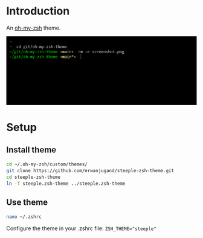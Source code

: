 # Introduction

An [oh-my-zsh](https://ohmyz.sh/) theme.

![screenshot](https://raw.githubusercontent.com/erwanjugand/oh-my-zsh-theme/main/screenshot.png)



# Setup

## Install theme

```bash
cd ~/.oh-my-zsh/custom/themes/
git clone https://github.com/erwanjugand/steeple-zsh-theme.git
cd steeple-zsh-theme
ln -f steeple.zsh-theme ../steeple.zsh-theme
```

## Use theme

```bash
nano ~/.zshrc
```
Configure the theme in your .zshrc file: `ZSH_THEME="steeple"`
